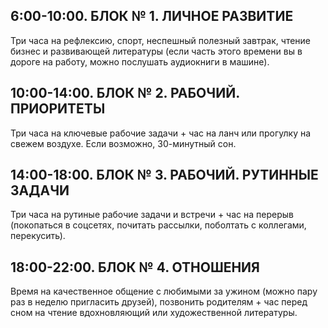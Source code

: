 
## 6:00-10:00. БЛОК № 1. ЛИЧНОЕ РАЗВИТИЕ
Три часа на рефлексию, спорт, неспешный полезный завтрак, чтение бизнес и развивающей литературы (если часть этого времени вы в дороге на работу, можно послушать аудиокниги в машине).

## 10:00-14:00. БЛОК № 2. РАБОЧИЙ. ПРИОРИТЕТЫ
Три часа на ключевые рабочие задачи + час на ланч или прогулку на свежем воздухе. Если возможно, 30-минутный сон.

## 14:00-18:00. БЛОК № 3. РАБОЧИЙ. РУТИННЫЕ ЗАДАЧИ
Три часа на рутиные рабочие задачи и встречи + час на перерыв (покопаться в соцсетях, почитать рассылки, поболтать с коллегами, перекусить).

## 18:00-22:00. БЛОК № 4. ОТНОШЕНИЯ
Время на качественное общение с любимыми за ужином (можно пару раз в неделю пригласить друзей), позвонить родителям + час перед сном на чтение вдохновляющий или художественной литературы.